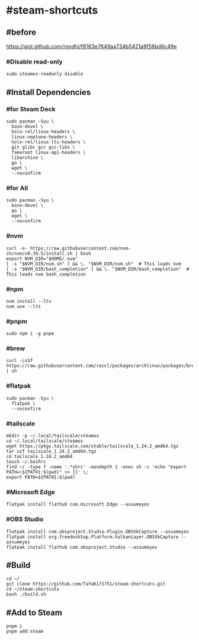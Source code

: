 # #steam-shortcuts
## #before
https://gist.github.com/rondhi/f9163e7649aa734b5421a8f58bd6c49e
### #Disable read-only
```
sudo steamos-readonly disable
```
## #Install Dependencies
### #for Steam Deck
```
sudo pacman -Syu \
  base-devel \
  holo-rel/linux-headers \
  linux-neptune-headers \
  holo-rel/linux-lts-headers \
  git glibc gcc gcc-libs \
  fakeroot linux-api-headers \
  libarchive \
  go \
  wget \
  --noconfirm
```
### #for All
```
sudo pacman -Syu \
  base-devel \
  go \
  wget \
  --noconfirm
```
### #nvm
```
curl -o- https://raw.githubusercontent.com/nvm-sh/nvm/v0.39.5/install.sh | bash
export NVM_DIR="$HOME/.nvm"
[ -s "$NVM_DIR/nvm.sh" ] && \. "$NVM_DIR/nvm.sh"  # This loads nvm
[ -s "$NVM_DIR/bash_completion" ] && \. "$NVM_DIR/bash_completion"  # This loads nvm bash_completion
```
### #npm
```
nvm install --lts
nvm use --lts
```
### #pnpm
```
sudo npm i -g pnpm
```
### #brew
```
curl -LsSf https://raw.githubusercontent.com/raccl/packages/archlinux/packages/brew.sh | sh
```
### #flatpak
```
sudo pacman -Syu \
  flatpak \
  --noconfirm
```
### #tailscale
```
mkdir -p ~/.local/tailscale/steamos
cd ~/.local/tailscale/steamos
wget https://pkgs.tailscale.com/stable/tailscale_1.24.2_amd64.tgz
tar xzf tailscale_1.24.2_amd64.tgz
cd tailscale_1.24.2_amd64
touch ~/.bashrc
find ~/ -type f -name '.*shrc' -maxdepth 1 -exec sh -c 'echo "export PATH=\${PATH}:$(pwd)" >> {}' \;
export PATH=${PATH}:$(pwd)
```
### #Microsoft Edge
```
flatpak install flathub com.microsoft.Edge --assumeyes
```
### #OBS Studio
```
flatpak install com.obsproject.Studio.Plugin.OBSVkCapture --assumeyes
flatpak install org.freedesktop.Platform.VulkanLayer.OBSVkCapture --assumeyes
flatpak install flathub com.obsproject.Studio --assumeyes
```

## #Build
```
cd ~/
git clone https://github.com/TaYaKi71751/steam-shortcuts.git
cd ~/steam-shortcuts
bash ./build.sh
```
## #Add to Steam
```
pnpm i
pnpm add:steam
```
